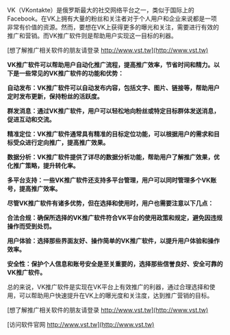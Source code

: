 VK（VKontakte）是俄罗斯最大的社交网络平台之一，类似于国际上的Facebook。在VK上拥有大量的粉丝和关注者对于个人用户和企业来说都是一项非常有价值的资源。然而，要想在VK上获得更多的曝光和关注，需要进行有效的推广和营销。而VK推广软件则是帮助用户实现这一目标的利器。

[想了解推广相关软件的朋友请登录 http://www.vst.tw](http://www.vst.tw)

**VK推广软件可以帮助用户自动化推广流程，提高推广效率，节省时间和精力。以下是一些常见的VK推广软件的功能和优势：**

**自动发布：VK推广软件可以自动发布内容，包括文字、图片、链接等，帮助用户定时发布更新，保持粉丝的活跃度。**

**群发消息：通过VK推广软件，用户可以轻松地向粉丝或特定目标群体发送消息，促进互动和交流。**

**精准定位：VK推广软件通常具有精准的目标定位功能，可以根据用户的需求和目标受众进行定向推广，提高推广效果。**

**数据分析：VK推广软件提供了详尽的数据分析功能，帮助用户了解推广效果，优化推广策略，提升转化率。**

**多平台支持：一些VK推广软件还支持多平台管理，用户可以同时管理多个VK账号，提高推广效率。**

**尽管VK推广软件有诸多优势，但在选择和使用时，用户也需要注意以下几点：**

**合法合规：确保所选择的VK推广软件符合VK平台的使用政策和规定，避免因违规操作而受到处罚。**

**用户体验：选择那些界面友好、操作简单的VK推广软件，以提升用户体验和操作效率。**

**安全性：保护个人信息和账号安全是至关重要的，选择那些信誉良好、安全可靠的VK推广软件。**

总的来说，VK推广软件是实现在VK平台上有效推广的利器，通过合理选择和使用，可以帮助用户快速提升在VK上的曝光度和关注度，达到推广营销的目标。

[想了解推广相关软件的朋友请登录 http://www.vst.tw](http://www.vst.tw)


[访问软件官网 http://www.vst.tw](http://www.vst.tw)
